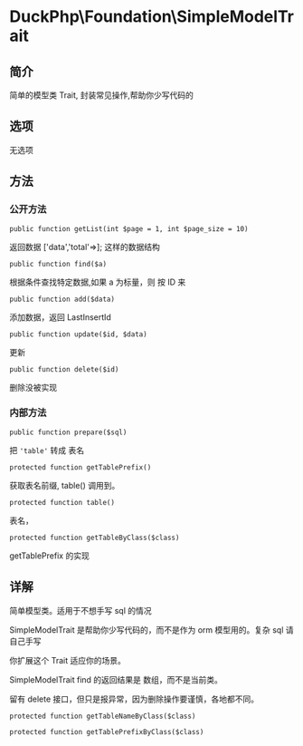 # DuckPhp\Foundation\SimpleModelTrait

## 简介

简单的模型类 Trait, 封装常见操作,帮助你少写代码的

## 选项

无选项

## 方法
### 公开方法

    public function getList(int $page = 1, int $page_size = 10)

返回数据 ['data','total'=>]; 这样的数据结构


    public function find($a)
根据条件查找特定数据,如果 a 为标量，则 按 ID 来

    public function add($data)
添加数据，返回 LastInsertId

    public function update($id, $data)
更新

    public function delete($id)
删除没被实现

### 内部方法
    public function prepare($sql)
把  `'table'` 转成 表名

    protected function getTablePrefix()
获取表名前缀, table() 调用到。

    protected function table()
表名，

    protected function getTableByClass($class)
getTablePrefix 的实现

## 详解
简单模型类。适用于不想手写 sql 的情况

SimpleModelTrait 是帮助你少写代码的，而不是作为 orm 模型用的。复杂 sql 请自己手写

你扩展这个  Trait 适应你的场景。

SimpleModelTrait  find 的返回结果是 数组，而不是当前类。

留有 delete 接口，但只是报异常，因为删除操作要谨慎，各地都不同。
    

    protected function getTableNameByClass($class)

    protected function getTablePrefixByClass($class)

